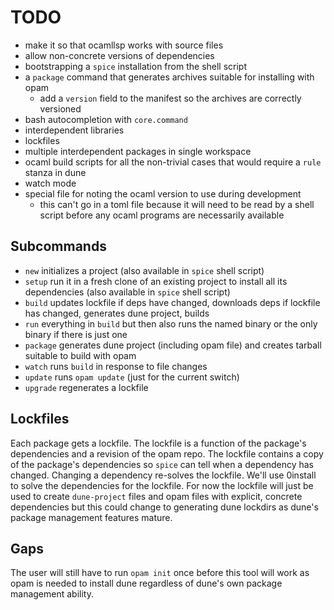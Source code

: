# TODO

- make it so that ocamllsp works with source files
- allow non-concrete versions of dependencies
- bootstrapping a `spice` installation from the shell script
- a `package` command that generates archives suitable for installing with opam
  - add a `version` field to the manifest so the archives are correctly versioned
- bash autocompletion with `core.command`
- interdependent libraries
- lockfiles
- multiple interdependent packages in single workspace
- ocaml build scripts for all the non-trivial cases that would require a `rule` stanza in dune
- watch mode
- special file for noting the ocaml version to use during development
  - this can't go in a toml file because it will need to be read by a shell
    script before any ocaml programs are necessarily available

## Subcommands

- `new` initializes a project (also available in `spice` shell script)
- `setup` run it in a fresh clone of an existing project to install all its dependencies (also available in `spice` shell script)
- `build` updates lockfile if deps have changed, downloads deps if lockfile has changed, generates dune project, builds
- `run` everything in `build` but then also runs the named binary or the only binary if there is just one
- `package` generates dune project (including opam file) and creates tarball suitable to build with opam
- `watch` runs `build` in response to file changes
- `update` runs `opam update` (just for the current switch)
- `upgrade` regenerates a lockfile

## Lockfiles

Each package gets a lockfile. The lockfile is a function of the package's
dependencies and a revision of the opam repo. The lockfile contains a copy of
the package's dependencies so `spice` can tell when a dependency has changed.
Changing a dependency re-solves the lockfile. We'll use 0install to solve the
dependencies for the lockfile. For now the lockfile will just be used to create
`dune-project` files and opam files with explicit, concrete dependencies but
this could change to generating dune lockdirs as dune's package management
features mature.

## Gaps

The user will still have to run `opam init` once before this tool will work as
opam is needed to install dune regardless of dune's own package management
ability.
